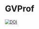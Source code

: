 # GVProf

[![DOI](https://zenodo.org/badge/194196140.svg)](https://zenodo.org/badge/latestdoi/194196140)

